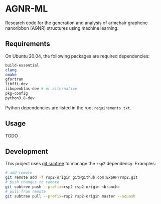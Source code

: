 # AGNR-ML
Research code for the generation and analysis of armchair graphene nanoribbon
(AGNR) structures using machine learning.

## Requirements
On Ubuntu 20.04, the following packages are required dependencies:
```sh
build-essential
clang
cmake
gfortran
libffi-dev
libopenblas-dev # or alternative
pkg-config
python3.8-dev
```

Python dependencies are listed in the root `requirements.txt`.

## Usage
TODO

## Development
This project uses [git subtree](https://www.atlassian.com/git/tutorials/git-subtree) to
manage the `rsp2` dependency. Examples:
```sh
# add remote
git remote add -f rsp2-origin git@github.com:ExpHP/rsp2.git
# push changes to remote
git subtree push --prefix=rsp2 rsp2-origin <branch>
# pull from remote
git subtree pull --prefix=rsp2 rsp2-origin master --squash
```
